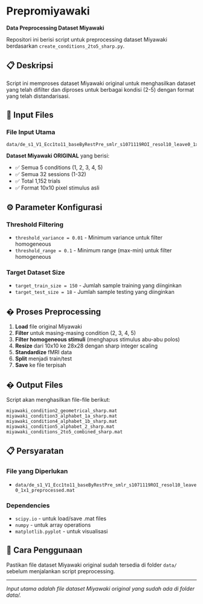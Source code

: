 # Prepromiyawaki

**Data Preprocessing Dataset Miyawaki**

Repositori ini berisi script untuk preprocessing dataset Miyawaki berdasarkan `create_conditions_2to5_sharp.py`.

## 📋 Deskripsi

Script ini memproses dataset Miyawaki original untuk menghasilkan dataset yang telah difilter dan diproses untuk berbagai kondisi (2-5) dengan format yang telah distandarisasi.

## 📁 Input Files

### File Input Utama
```
data/de_s1_V1_Ecc1to11_baseByRestPre_smlr_s1071119ROI_resol10_leave0_1x1_preprocessed.mat
```

**Dataset Miyawaki ORIGINAL** yang berisi:
- ✅ Semua 5 conditions (1, 2, 3, 4, 5)
- ✅ Semua 32 sessions (1-32)
- ✅ Total 1,152 trials
- ✅ Format 10x10 pixel stimulus asli

## ⚙️ Parameter Konfigurasi

### Threshold Filtering
- `threshold_variance = 0.01` - Minimum variance untuk filter homogeneous
- `threshold_range = 0.1` - Minimum range (max-min) untuk filter homogeneous

### Target Dataset Size
- `target_train_size = 150` - Jumlah sample training yang diinginkan
- `target_test_size = 18` - Jumlah sample testing yang diinginkan

## � Proses Preprocessing

1. **Load** file original Miyawaki
2. **Filter** untuk masing-masing condition (2, 3, 4, 5)
3. **Filter homogeneous stimuli** (menghapus stimulus abu-abu polos)
4. **Resize** dari 10x10 ke 28x28 dengan sharp integer scaling
5. **Standardize** fMRI data
6. **Split** menjadi train/test
7. **Save** ke file terpisah

## � Output Files

Script akan menghasilkan file-file berikut:

```
miyawaki_condition2_geometrical_sharp.mat
miyawaki_condition3_alphabet_1a_sharp.mat
miyawaki_condition4_alphabet_1b_sharp.mat
miyawaki_condition5_alphabet_2_sharp.mat
miyawaki_conditions_2to5_combined_sharp.mat
```

## 📋 Persyaratan

### File yang Diperlukan
- `data/de_s1_V1_Ecc1to11_baseByRestPre_smlr_s1071119ROI_resol10_leave0_1x1_preprocessed.mat`

### Dependencies
- `scipy.io` - untuk load/save .mat files
- `numpy` - untuk array operations
- `matplotlib.pyplot` - untuk visualisasi

## 🚀 Cara Penggunaan

Pastikan file dataset Miyawaki original sudah tersedia di folder `data/` sebelum menjalankan script preprocessing.

---

*Input utama adalah file dataset Miyawaki original yang sudah ada di folder data/.*

